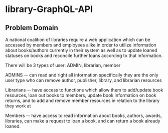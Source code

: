 # library-GraphQL-API

## Problem Domain

A national coalition of libraries require a web application which can be accessed by members and employees 
alike in order to utilize information about books/authors currently in their system as well as to update loaned 
statuses on books and reconcile further loans according to that information.

There will be 3 types of user: ADMIN, librarian, member

ADMINS -- can read and right all information specifically they are the only user type who
can remove author, publisher, library, and librarian resources

Librarians -- have access to functions which allow them to add/update book resources,
loan out books to members, update book information on book returns, and to add and remove
member resources in relation to the library they work at

Members -- have access to read information about books, authors, awards, libraries, can make a request to loan a book, and can return a book already loaned.

